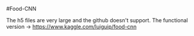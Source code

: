 #Food-CNN

The h5 files are very large and the github doesn't support. The functional version -> https://www.kaggle.com/luiguip/food-cnn